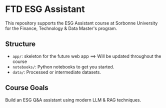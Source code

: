 # FTD ESG Assistant

This repository supports the ESG Assistant course at Sorbonne University for the Finance, Technology & Data Master's program.

## Structure
- `app/`: skeleton for the future web app ==> Will be updated throughout the course
- `notebooks/`: Python notebooks to get you started.
- `data/`: Processed or intermediate datasets.

## Course Goals
Build an ESG Q&A assistant using modern LLM & RAG techniques.
